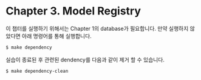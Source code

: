 # Chapter 3. Model Registry

이 챕터를 실행하기 위해서는 Chapter 1의 database가 필요합니다.
만약 실행하지 않았다면 아래 명령어를 통해 실행합니다.

```bash
$ make dependency
```
실습이 종료된 후 관련된 dendency를 다음과 같이 제거 할 수 있습니다.
```bash
$ make dependency-clean
```
